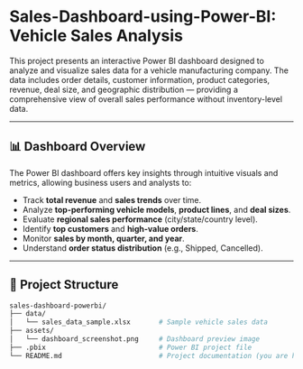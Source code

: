 # Sales-Dashboard-using-Power-BI: Vehicle Sales Analysis

This project presents an interactive Power BI dashboard designed to analyze and visualize sales data for a vehicle manufacturing company. The data includes order details, customer information, product categories, revenue, deal size, and geographic distribution — providing a comprehensive view of overall sales performance without inventory-level data.

---

## 📊 Dashboard Overview

The Power BI dashboard offers key insights through intuitive visuals and metrics, allowing business users and analysts to:

- Track **total revenue** and **sales trends** over time.
- Analyze **top-performing vehicle models**, **product lines**, and **deal sizes**.
- Evaluate **regional sales performance** (city/state/country level).
- Identify **top customers** and **high-value orders**.
- Monitor **sales by month, quarter, and year**.
- Understand **order status distribution** (e.g., Shipped, Cancelled).

---

## 📁 Project Structure

```bash
sales-dashboard-powerbi/
├── data/
│   └── sales_data_sample.xlsx       # Sample vehicle sales data
├── assets/
│   └── dashboard_screenshot.png     # Dashboard preview image
├── .pbix                            # Power BI project file
└── README.md                        # Project documentation (you are here)
